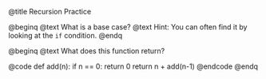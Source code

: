 @title Recursion Practice

@beginq
@text What is a base case?
@text Hint: You can often find it by looking at the `if` condition.
@endq

@beginq
@text What does this function return?

@code
def add(n):
    if n == 0: return 0
    return n + add(n-1)
@endcode
@endq
